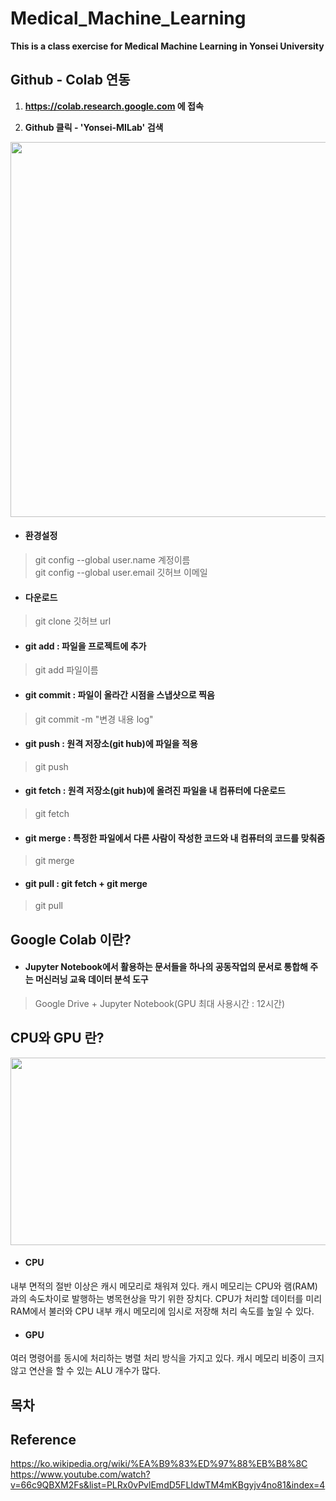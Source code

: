 # Medical_Machine_Learning

**This is a class exercise for Medical Machine Learning in Yonsei University**

## Github - Colab 연동
1. **https://colab.research.google.com 에 접속**

2. **Github 클릭 - 'Yonsei-MILab' 검색**
<p align="center">
  <img src="https://blogfiles.pstatic.net/MjAxOTA5MTFfMjIw/MDAxNTY4MTY0MTM4NTAw.PYQYzzwbdRckXR41if9XfG4UI_-MFoECAedXX9Z-zFAg.7s06tOptnO9-QV8aGq98RSDV9vUTPqbbUEduSXfBU3cg.PNG.susie1513/colab1.PNG" width="800" height="600">
</p>

* #### 환경설정
>git config --global user.name 계정이름  
>git config --global user.email 깃허브 이메일  

* #### 다운로드  
>git clone 깃허브 url 

* #### git add : 파일을 프로젝트에 추가  
>git add 파일이름  

* #### git commit : 파일이 올라간 시점을 스냅샷으로 찍음
>git commit -m "변경 내용 log"  

* #### git push : 원격 저장소(git hub)에 파일을 적용
>git push  

* #### git fetch : 원격 저장소(git hub)에 올려진 파일을 내 컴퓨터에 다운로드
>git fetch  

* #### git merge : 특정한 파일에서 다른 사람이 작성한 코드와 내 컴퓨터의 코드를 맞춰줌
>git merge  

* #### git pull : git fetch + git merge
>git pull  

## Google Colab 이란?

* #### Jupyter Notebook에서 활용하는 문서들을 하나의 공동작업의 문서로 통합해 주는 머신러닝 교육 데이터 분석 도구
>Google Drive + Jupyter Notebook(GPU 최대 사용시간 : 12시간)

## CPU와 GPU 란?

<p align="center">
  <img src="https://user-images.githubusercontent.com/35986429/61581719-c3184780-ab5c-11e9-8d98-ffaa6e526e01.JPG" width="700" height="300">
</p>

* #### CPU  
내부 면적의 절반 이상은 캐시 메모리로 채워져 있다. 캐시 메모리는 CPU와 램(RAM)과의 속도차이로 발행하는 병목현상을 막기 위한 장치다. CPU가 처리할 데이터를 미리 RAM에서 불러와 CPU 내부 캐시 메모리에 임시로 저장해 처리 속도를 높일 수 있다.

* #### GPU  
여러 명령어를 동시에 처리하는 병렬 처리 방식을 가지고 있다. 캐시 메모리 비중이 크지 않고 연산을 할 수 있는 ALU 개수가 많다.

## 목차


## Reference  
https://ko.wikipedia.org/wiki/%EA%B9%83%ED%97%88%EB%B8%8C  
https://www.youtube.com/watch?v=66c9QBXM2Fs&list=PLRx0vPvlEmdD5FLIdwTM4mKBgyjv4no81&index=4  
